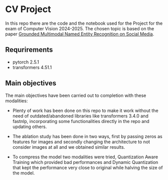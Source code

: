 # CV Project

In this repo there are the code and the notebook used for the Project for the exam of Computer Vision 2024-2025. The chosen topic is based on the paper [Grounded Multimodal Named Entity Recognition on Social Media](https://aclanthology.org/2023.acl-long.508.pdf).

## Requrirements
- pytorch 2.5.1
- transformers 4.51.1

##  Main objectives

The main objectives have been carried out to completion with these modalities:

- Plenty of work has been done on this repo to make it work without the need of outdated/abandoned libraries like transformers 3.4.0 and fastnlp, incorporating some functionalities directly in the repo and updating others.

- The ablation study has been done in two ways, first by passing zeros as features for images and secondly changing the architecture to not consider images at all and we obtained similar results.

- To compress the model two modalities were tried, Quantization Aware Training which provided bad performances and Dynamic Quantization that kept the performance very close to original while halving the size of the model.
